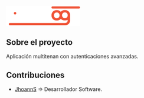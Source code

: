 <p align="left"><a href="https://github.com/JhoannS" target="_blank"><img src="public/images/logo.png" width="200" alt="Fixnology Logo"></a></p>

## Sobre el proyecto

Aplicación multitenan con autenticaciones avanzadas.

## Contribuciones
- [JhoannS](https://github.com/JhoannS) => Desarrollador Software.

